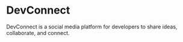 # DevConnect
DevConnect is a social media platform for developers to share ideas, collaborate, and connect.
